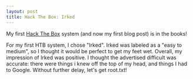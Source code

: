 ```yaml
---
layout: post
title: Hack The Box: Irked
---
```


My first [Hack The Box](https://www.hackthebox.eu/) system (and now my first blog post) is in the books!

For my first HTB system, I chose "Irked".  Irked was labeled as a "easy to medium", so I thought it would be perfect to get my feet wet.  Overall, my impression of Irked was positive.  I thought the advertised difficult was accurate: there were things i knew off the top of my head, and things I had to Google.  Without further delay, let's get root.txt!
